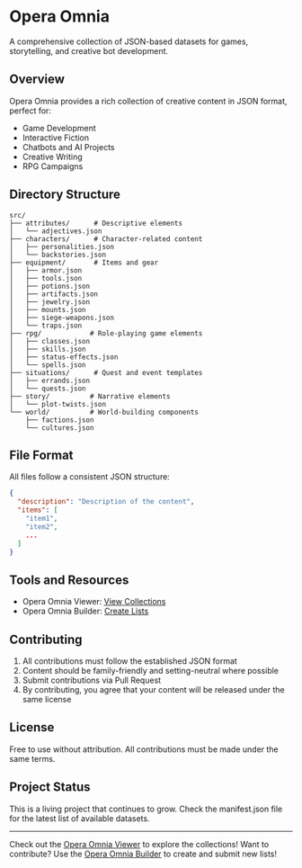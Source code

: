 # Opera Omnia

A comprehensive collection of JSON-based datasets for games, storytelling, and creative bot development.

## Overview

Opera Omnia provides a rich collection of creative content in JSON format, perfect for:
- Game Development
- Interactive Fiction
- Chatbots and AI Projects
- Creative Writing
- RPG Campaigns

## Directory Structure

```
src/
├── attributes/      # Descriptive elements
│   └── adjectives.json
├── characters/      # Character-related content
│   ├── personalities.json
│   └── backstories.json
├── equipment/       # Items and gear
│   ├── armor.json
│   ├── tools.json
│   ├── potions.json
│   ├── artifacts.json
│   ├── jewelry.json
│   ├── mounts.json
│   ├── siege-weapons.json
│   └── traps.json
├── rpg/            # Role-playing game elements
│   ├── classes.json
│   ├── skills.json
│   ├── status-effects.json
│   └── spells.json
├── situations/      # Quest and event templates
│   ├── errands.json
│   └── quests.json
├── story/          # Narrative elements
│   └── plot-twists.json
└── world/          # World-building components
    ├── factions.json
    └── cultures.json
```

## File Format

All files follow a consistent JSON structure:
```json
{
  "description": "Description of the content",
  "items": [
    "item1",
    "item2",
    ...
  ]
}
```

## Tools and Resources

- Opera Omnia Viewer: [View Collections](https://observablehq.com/@triptych/hello-opera-omnia)
- Opera Omnia Builder: [Create Lists](https://observablehq.com/@triptych/opera-omnia-builder)

## Contributing

1. All contributions must follow the established JSON format
2. Content should be family-friendly and setting-neutral where possible
3. Submit contributions via Pull Request
4. By contributing, you agree that your content will be released under the same license

## License

Free to use without attribution. All contributions must be made under the same terms.

## Project Status

This is a living project that continues to grow. Check the manifest.json file for the latest list of available datasets.

---

Check out the [Opera Omnia Viewer](https://observablehq.com/@triptych/hello-opera-omnia) to explore the collections!
Want to contribute? Use the [Opera Omnia Builder](https://observablehq.com/@triptych/opera-omnia-builder) to create and submit new lists!
